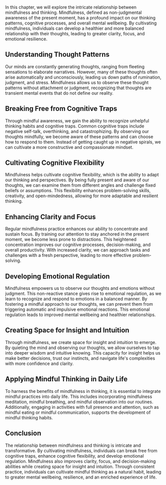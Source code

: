 
In this chapter, we will explore the intricate relationship between mindfulness and thinking. Mindfulness, defined as non-judgmental awareness of the present moment, has a profound impact on our thinking patterns, cognitive processes, and overall mental wellbeing. By cultivating mindfulness, individuals can develop a healthier and more balanced relationship with their thoughts, leading to greater clarity, focus, and emotional resilience.

**Understanding Thought Patterns**
----------------------------------

Our minds are constantly generating thoughts, ranging from fleeting sensations to elaborate narratives. However, many of these thoughts often arise automatically and unconsciously, leading us down paths of rumination, judgment, and stress. Mindfulness allows us to observe these thought patterns without attachment or judgment, recognizing that thoughts are transient mental events that do not define our reality.

**Breaking Free from Cognitive Traps**
--------------------------------------

Through mindful awareness, we gain the ability to recognize unhelpful thinking habits and cognitive traps. Common cognitive traps include negative self-talk, overthinking, and catastrophizing. By observing our thoughts mindfully, we become aware of these patterns and can choose how to respond to them. Instead of getting caught up in negative spirals, we can cultivate a more constructive and compassionate mindset.

**Cultivating Cognitive Flexibility**
-------------------------------------

Mindfulness helps cultivate cognitive flexibility, which is the ability to adapt our thinking and perspectives. By being fully present and aware of our thoughts, we can examine them from different angles and challenge fixed beliefs or assumptions. This flexibility enhances problem-solving skills, creativity, and open-mindedness, allowing for more adaptable and resilient thinking.

**Enhancing Clarity and Focus**
-------------------------------

Regular mindfulness practice enhances our ability to concentrate and sustain focus. By training our attention to stay anchored in the present moment, we become less prone to distractions. This heightened concentration improves our cognitive processes, decision-making, and overall productivity. With increased clarity, we can approach tasks and challenges with a fresh perspective, leading to more effective problem-solving.

**Developing Emotional Regulation**
-----------------------------------

Mindfulness empowers us to observe our thoughts and emotions without judgment. This non-reactive stance gives rise to emotional regulation, as we learn to recognize and respond to emotions in a balanced manner. By fostering a mindful approach to our thoughts, we can prevent them from triggering automatic and impulsive emotional reactions. This emotional regulation leads to improved mental wellbeing and healthier relationships.

**Creating Space for Insight and Intuition**
--------------------------------------------

Through mindfulness, we create space for insight and intuition to emerge. By quieting the mind and observing our thoughts, we allow ourselves to tap into deeper wisdom and intuitive knowing. This capacity for insight helps us make better decisions, trust our instincts, and navigate life's complexities with more confidence and clarity.

**Applying Mindful Thinking in Daily Life**
-------------------------------------------

To harness the benefits of mindfulness in thinking, it is essential to integrate mindful practices into daily life. This includes incorporating mindfulness meditation, mindful breathing, and mindful observation into our routines. Additionally, engaging in activities with full presence and attention, such as mindful eating or mindful communication, supports the development of mindful thinking habits.

**Conclusion**
--------------

The relationship between mindfulness and thinking is intricate and transformative. By cultivating mindfulness, individuals can break free from cognitive traps, enhance cognitive flexibility, and develop emotional regulation. Mindfulness also improves clarity, focus, and decision-making abilities while creating space for insight and intuition. Through consistent practice, individuals can cultivate mindful thinking as a natural habit, leading to greater mental wellbeing, resilience, and an enriched experience of life.
